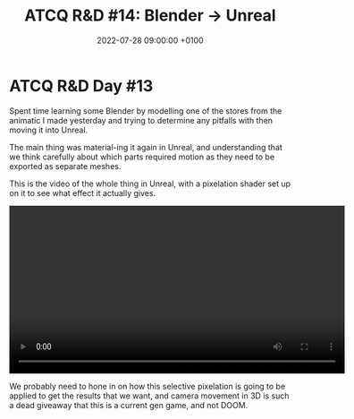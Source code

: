 ﻿---
layout: post 
title:  "ATCQ R&D #14: Blender → Unreal"
date:   2022-07-28 09:00:00 +0100 
categories: [unreal, atcq, houdini, animatic]
---

# ATCQ R&D Day #13

Spent time learning some Blender by modelling one of the stores from the animatic I made yesterday and trying to determine any pitfalls with then moving it into Unreal. 

The main thing was material-ing it again in Unreal, and understanding that we think carefully about which parts required motion as they need to be exported as separate meshes.

This is the video of the whole thing in Unreal, with a pixelation shader set up on it to see what effect it actually gives.

<video controls width="600">
    <source src="2022-07-28 15-26-43 Trim.webm"
            type="video/webm">
</video>

We probably need to hone in on how this selective pixelation is going to be applied to get the results that we want, and camera movement in 3D is such a dead giveaway that this is a current gen game, and not DOOM.

